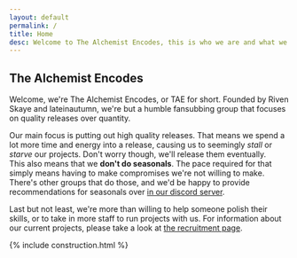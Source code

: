 ```yaml
---
layout: default
permalink: /
title: Home
desc: Welcome to The Alchemist Encodes, this is who we are and what we're all about.
---
```

## The Alchemist Encodes ##

Welcome, we're The Alchemist Encodes, or TAE for short. Founded by Riven Skaye and
lateinautumn, we're but a humble fansubbing group that focuses on quality releases
over quantity.

Our main focus is putting out high quality releases.
That means we spend a lot more time and energy into a release, causing us to
seemingly _stall_ or _starve_ our projects. Don't worry though, we'll release
them eventually.<br />
This also means that we **don't do seasonals**. The pace required for that
simply means having to make compromises we're not willing to make.
There's other groups that do those, and we'd be happy to provide recommendations
for seasonals over [in our discord server](https://discord.gg/weU8m754u9).

Last but not least, we're more than willing to help someone polish their skills,
or to take in more staff to run projects with us. For information about our
current projects, please take a look at [the recruitment page](/recruitment.html).

{% include construction.html %}
